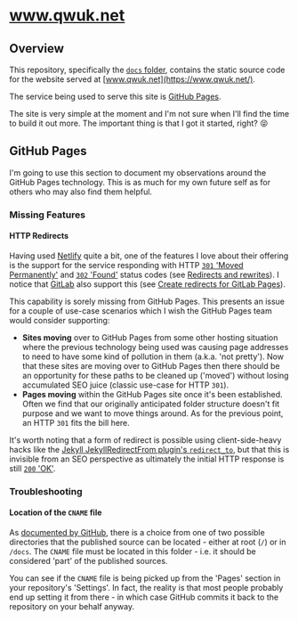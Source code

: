 # www.qwuk.net

## Overview

This repository, specifically the [`docs` folder](docs/), contains the static source code for the website served at [www.qwuk.net](https://www.qwuk.net/).

The service being used to serve this site is [GitHub Pages](https://pages.github.com/).

The site is very simple at the moment and I'm not sure when I'll find the time to build it out more.
The important thing is that I got it started, right? :stuck_out_tongue_closed_eyes:

## GitHub Pages

I'm going to use this section to document my observations around the GitHub Pages technology.
This is as much for my own future self as for others who may also find them helpful.

### Missing Features

#### HTTP Redirects

Having used [Netlify](https://www.netlify.com/) quite a bit, one of the features I love about their offering is the support for the service responding with HTTP [`301` 'Moved Permanently'](https://developer.mozilla.org/en-US/docs/Web/HTTP/Status/301) and [`302` 'Found'](https://developer.mozilla.org/en-US/docs/Web/HTTP/Status/302) status codes (see [Redirects and rewrites](https://docs.netlify.com/routing/redirects/)). I notice that [GitLab](https://about.gitlab.com/) also support this (see [Create redirects for GitLab Pages](https://docs.gitlab.com/ee/user/project/pages/redirects.html)).

This capability is sorely missing from GitHub Pages. This presents an issue for a couple of use-case scenarios which I wish the GitHub Pages team would consider supporting:

- **Sites moving** over to GitHub Pages from some other hosting situation where the previous technology being used was causing page addresses to need to have some kind of pollution in them (a.k.a. 'not pretty'). Now that these sites are moving over to GitHub Pages then there should be an opportunity for these paths to be cleaned up ('moved') without losing accumulated SEO juice (classic use-case for HTTP `301`).
- **Pages moving** within the GitHub Pages site once it's been established. Often we find that our originally anticipated folder structure doesn't fit purpose and we want to move things around. As for the previous point, an HTTP `301` fits the bill here.

It's worth noting that a form of redirect is possible using client-side-heavy hacks like the [Jekyll JekyllRedirectFrom plugin's `redirect_to`](https://github.com/jekyll/jekyll-redirect-from#redirect-to), but that this is invisible from an SEO perspective as ultimately the initial HTTP response is still [`200` 'OK'](https://developer.mozilla.org/en-US/docs/Web/HTTP/Status/200).

### Troubleshooting

#### Location of the `CNAME` file

As [documented by GitHub](https://docs.github.com/articles/configuring-a-publishing-source-for-github-pages/), there is a choice from one of two possible directories that the published source can be located - either at root (`/`) or in `/docs`. The `CNAME` file must be located in this folder - i.e. it should be considered 'part' of the published sources.

You can see if the `CNAME` file is being picked up from the 'Pages' section in your repository's 'Settings'. In fact, the reality is that most people probably end up setting it from there - in which case GitHub commits it back to the repository on your behalf anyway.
